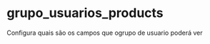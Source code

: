 grupo_usuarios_products
=======================

Configura quais são os campos que ogrupo de usuario poderá ver
